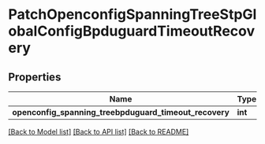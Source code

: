 # PatchOpenconfigSpanningTreeStpGlobalConfigBpduguardTimeoutRecovery

## Properties
Name | Type | Description | Notes
------------ | ------------- | ------------- | -------------
**openconfig_spanning_treebpduguard_timeout_recovery** | **int** |  | [optional] 

[[Back to Model list]](../README.md#documentation-for-models) [[Back to API list]](../README.md#documentation-for-api-endpoints) [[Back to README]](../README.md)


